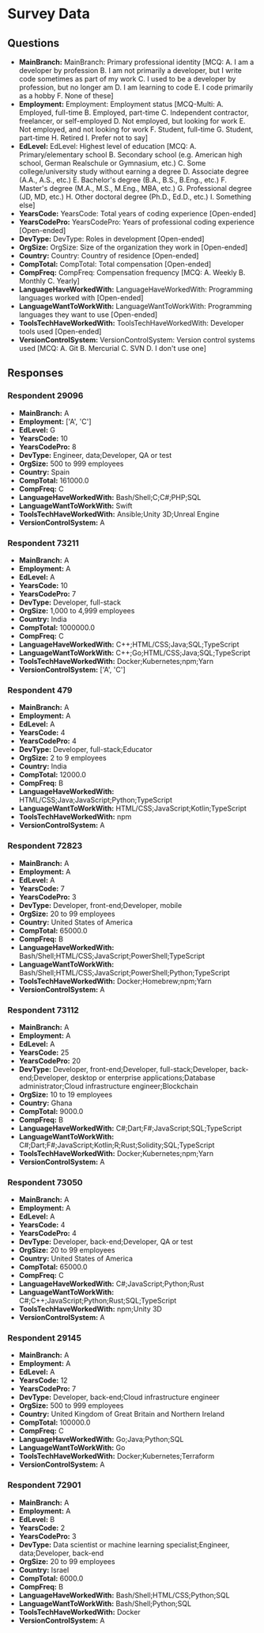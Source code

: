 # Survey Data

## Questions

- **MainBranch:** MainBranch: Primary professional identity [MCQ: A. I am a developer by profession B. I am not primarily a developer, but I write code sometimes as part of my work C. I used to be a developer by profession, but no longer am D. I am learning to code E. I code primarily as a hobby F. None of these]
- **Employment:** Employment: Employment status [MCQ-Multi: A. Employed, full-time B. Employed, part-time C. Independent contractor, freelancer, or self-employed D. Not employed, but looking for work E. Not employed, and not looking for work F. Student, full-time G. Student, part-time H. Retired I. Prefer not to say]
- **EdLevel:** EdLevel: Highest level of education [MCQ: A. Primary/elementary school B. Secondary school (e.g. American high school, German Realschule or Gymnasium, etc.) C. Some college/university study without earning a degree D. Associate degree (A.A., A.S., etc.) E. Bachelor's degree (B.A., B.S., B.Eng., etc.) F. Master's degree (M.A., M.S., M.Eng., MBA, etc.) G. Professional degree (JD, MD, etc.) H. Other doctoral degree (Ph.D., Ed.D., etc.) I. Something else]
- **YearsCode:** YearsCode: Total years of coding experience [Open-ended]
- **YearsCodePro:** YearsCodePro: Years of professional coding experience [Open-ended]
- **DevType:** DevType: Roles in development [Open-ended]
- **OrgSize:** OrgSize: Size of the organization they work in [Open-ended]
- **Country:** Country: Country of residence [Open-ended]
- **CompTotal:** CompTotal: Total compensation [Open-ended]
- **CompFreq:** CompFreq: Compensation frequency [MCQ: A. Weekly B. Monthly C. Yearly]
- **LanguageHaveWorkedWith:** LanguageHaveWorkedWith: Programming languages worked with [Open-ended]
- **LanguageWantToWorkWith:** LanguageWantToWorkWith: Programming languages they want to use [Open-ended]
- **ToolsTechHaveWorkedWith:** ToolsTechHaveWorkedWith: Developer tools used [Open-ended]
- **VersionControlSystem:** VersionControlSystem: Version control systems used [MCQ: A. Git B. Mercurial C. SVN D. I don't use one]

## Responses

### Respondent 29096

- **MainBranch:** A
- **Employment:** ['A', 'C']
- **EdLevel:** G
- **YearsCode:** 10
- **YearsCodePro:** 8
- **DevType:** Engineer, data;Developer, QA or test
- **OrgSize:** 500 to 999 employees
- **Country:** Spain
- **CompTotal:** 161000.0
- **CompFreq:** C
- **LanguageHaveWorkedWith:** Bash/Shell;C;C#;PHP;SQL
- **LanguageWantToWorkWith:** Swift
- **ToolsTechHaveWorkedWith:** Ansible;Unity 3D;Unreal Engine
- **VersionControlSystem:** A

### Respondent 73211

- **MainBranch:** A
- **Employment:** A
- **EdLevel:** A
- **YearsCode:** 10
- **YearsCodePro:** 7
- **DevType:** Developer, full-stack
- **OrgSize:** 1,000 to 4,999 employees
- **Country:** India
- **CompTotal:** 1000000.0
- **CompFreq:** C
- **LanguageHaveWorkedWith:** C++;HTML/CSS;Java;SQL;TypeScript
- **LanguageWantToWorkWith:** C++;Go;HTML/CSS;Java;SQL;TypeScript
- **ToolsTechHaveWorkedWith:** Docker;Kubernetes;npm;Yarn
- **VersionControlSystem:** ['A', 'C']

### Respondent 479

- **MainBranch:** A
- **Employment:** A
- **EdLevel:** A
- **YearsCode:** 4
- **YearsCodePro:** 4
- **DevType:** Developer, full-stack;Educator
- **OrgSize:** 2 to 9 employees
- **Country:** India
- **CompTotal:** 12000.0
- **CompFreq:** B
- **LanguageHaveWorkedWith:** HTML/CSS;Java;JavaScript;Python;TypeScript
- **LanguageWantToWorkWith:** HTML/CSS;JavaScript;Kotlin;TypeScript
- **ToolsTechHaveWorkedWith:** npm
- **VersionControlSystem:** A

### Respondent 72823

- **MainBranch:** A
- **Employment:** A
- **EdLevel:** A
- **YearsCode:** 7
- **YearsCodePro:** 3
- **DevType:** Developer, front-end;Developer, mobile
- **OrgSize:** 20 to 99 employees
- **Country:** United States of America
- **CompTotal:** 65000.0
- **CompFreq:** B
- **LanguageHaveWorkedWith:** Bash/Shell;HTML/CSS;JavaScript;PowerShell;TypeScript
- **LanguageWantToWorkWith:** Bash/Shell;HTML/CSS;JavaScript;PowerShell;Python;TypeScript
- **ToolsTechHaveWorkedWith:** Docker;Homebrew;npm;Yarn
- **VersionControlSystem:** A

### Respondent 73112

- **MainBranch:** A
- **Employment:** A
- **EdLevel:** A
- **YearsCode:** 25
- **YearsCodePro:** 20
- **DevType:** Developer, front-end;Developer, full-stack;Developer, back-end;Developer, desktop or enterprise applications;Database administrator;Cloud infrastructure engineer;Blockchain
- **OrgSize:** 10 to 19 employees
- **Country:** Ghana
- **CompTotal:** 9000.0
- **CompFreq:** B
- **LanguageHaveWorkedWith:** C#;Dart;F#;JavaScript;SQL;TypeScript
- **LanguageWantToWorkWith:** C#;Dart;F#;JavaScript;Kotlin;R;Rust;Solidity;SQL;TypeScript
- **ToolsTechHaveWorkedWith:** Docker;Kubernetes;npm;Yarn
- **VersionControlSystem:** A

### Respondent 73050

- **MainBranch:** A
- **Employment:** A
- **EdLevel:** A
- **YearsCode:** 4
- **YearsCodePro:** 4
- **DevType:** Developer, back-end;Developer, QA or test
- **OrgSize:** 20 to 99 employees
- **Country:** United States of America
- **CompTotal:** 65000.0
- **CompFreq:** C
- **LanguageHaveWorkedWith:** C#;JavaScript;Python;Rust
- **LanguageWantToWorkWith:** C#;C++;JavaScript;Python;Rust;SQL;TypeScript
- **ToolsTechHaveWorkedWith:** npm;Unity 3D
- **VersionControlSystem:** A

### Respondent 29145

- **MainBranch:** A
- **Employment:** A
- **EdLevel:** A
- **YearsCode:** 12
- **YearsCodePro:** 7
- **DevType:** Developer, back-end;Cloud infrastructure engineer
- **OrgSize:** 500 to 999 employees
- **Country:** United Kingdom of Great Britain and Northern Ireland
- **CompTotal:** 100000.0
- **CompFreq:** C
- **LanguageHaveWorkedWith:** Go;Java;Python;SQL
- **LanguageWantToWorkWith:** Go
- **ToolsTechHaveWorkedWith:** Docker;Kubernetes;Terraform
- **VersionControlSystem:** A

### Respondent 72901

- **MainBranch:** A
- **Employment:** A
- **EdLevel:** B
- **YearsCode:** 2
- **YearsCodePro:** 3
- **DevType:** Data scientist or machine learning specialist;Engineer, data;Developer, back-end
- **OrgSize:** 20 to 99 employees
- **Country:** Israel
- **CompTotal:** 6000.0
- **CompFreq:** B
- **LanguageHaveWorkedWith:** Bash/Shell;HTML/CSS;Python;SQL
- **LanguageWantToWorkWith:** Bash/Shell;Python;SQL
- **ToolsTechHaveWorkedWith:** Docker
- **VersionControlSystem:** A

